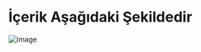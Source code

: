 # İçerik Aşağıdaki Şekildedir
![image](https://user-images.githubusercontent.com/88403704/132057035-4b273252-81ab-452c-b206-b8dc77806a15.png)
